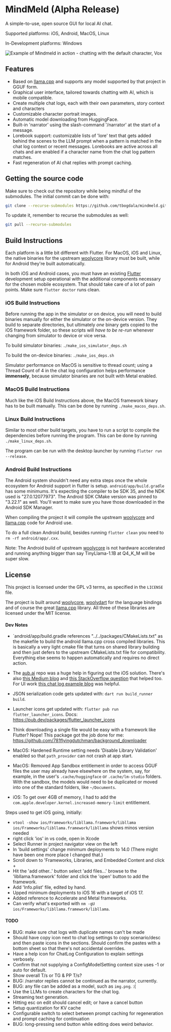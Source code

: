 # MindMeld (Alpha Release)

A simple-to-use, open source GUI for local AI chat.

Supported platforms: iOS, Android, MacOS, Linux

In-Development platforms: Windows

![Example of Mindmeld in action - chatting with the default character, Vox](docs/images/demo_240913A.png)

## Features

* Based on [llama.cpp](https://github.com/ggerganov/llama.cpp) and supports any model supported by that project in GGUF form.
* Graphical user interface, tailored towards chatting with AI, which is mobile compatible.
* Create multiple chat logs, each with their own parameters, story context and characters
* Customizable character portrait images.
* Automatic model downloading from HuggingFace.
* Built-in 'narrator' using the slash-command '/narrator' at the start of a message.
* Lorebook support: customizable lists of 'lore' text that gets added behind the scenes
  to the LLM prompt when a pattern is matched in the chat log context or recent messages.
  Lorebooks are active across all chats and are enabled if a character name from the chat
  log pattern matches.
* Fast regeneration of AI chat replies with prompt caching.


## Getting the source code

Make sure to check out the repository while being mindful of the submodules. The 
initial commit can be done with:

```bash
git clone --recurse-submodules https://github.com/tbogdala/mindmeld.git
```

To update it, remember to recurse the submodules as well:

```bash
git pull --recurse-submodules
```


## Build Instructions

Each platform is a little bit different with Flutter. For MacOS, iOS and Linux, the native binaries
for the upstream [woolycore](https://github.com/tbogdala/woolycore) library must be built, while
for Android they're built automatically.

In both iOS and Android cases, you must have an existing [Flutter](https://flutter.dev/) development
setup operational with the additional components necessary for the chosen mobile ecosystem. 
That should take care of a lot of pain points. Make sure `flutter doctor` runs clean.


### iOS Build Instructions

Before running the app in the simulator or on device, you will need to build binaries manually
for either the simulator or the on-device version. They build to separate directories, but ultimately
*one* binary gets copied to the iOS framework folder, so these scripts will *have to be re-run*
whenever changing from simulator to device or vice versa.

To build simulator binaries: `./make_ios_simulator_deps.sh`

To build the on-device binaries: `./make_ios_deps.sh`

Simulator performance on MacOS is sensitive to thread count; using a Thread Count of 4 in the chat log
configuration helps performance **immensely**, because simulator binaries are not built with
Metal enabled.


### MacOS Build Instructions

Much like the iOS Build Instructions above, the MacOS framework binary has to be built manually.
This can be done by running `./make_macos_deps.sh`.


### Linux Build Instructions

Similar to most other build targets, you have to run a script to compile the
dependencies before running the program. This can be done by running `./make_linux_deps.sh`.

The program can be run with the desktop launcher by running `flutter run --release`.


### Android Build Instructions

The Android system shouldn't need any extra steps once the whole ecosystem for Android support
in flutter is setup. `android/app/build.gradle` has some minimums. It's expecting the compiler
to be SDK 35, and the NDK used is "27.0.12077973". The Android SDK CMake version was pinned
to "3.22.1" as well. You'll want to make sure you have those downloaded in the Android SDK Manager.

When compiling the project it will compile the upstream [woolycore](https://github.com/tbogdala/woolycore)
and [llama.cpp](https://github.com/ggerganov/llama.cpp) code for Android use.

To do a full clean Android build, besides running `flutter clean` you need to `rm -rf android/app/.cxx`.

Note: The Android build of upstream [woolycore](https://github.com/tbogdala/woolycore) is not
hardware accelerated and running anything bigger than say TinyLlama-1.1B at Q4_K_M will be super slow.


## License

This project is licensed under the GPL v3 terms, as specified in the `LICENSE` file.

The project is built around [woolycore](https://github.com/tbogdala/woolycore), 
[woolydart](https://github.com/tbogdala/woolydart) for the language bindings and of course the 
great [llama.cpp](https://github.com/ggerganov/llama.cpp) library. All three of these libraries
are licensed under the MIT license.


#### Dev Notes

*   `android/app/build.gradle references "../../packages/CMakeLists.txt" as the makefile to 
    build the android llama.cpp cross compiled libraries. This is basically a very light cmake
    file that turns on shared library building and then just defers to the upstream CMakeLists.txt
    file for compatibility. Everything else seems to happen automatically and requires no
    direct action.

*   The [aub.ai](https://github.com/BrutalCoding/aub.ai/) repo was a huge help in figuring 
    out the iOS solution. There's also [this Medium blog](https://medium.com/@khaifunglim97/how-to-build-a-flutter-app-with-c-c-libraries-via-ffi-on-android-and-ios-including-opencv-1e2124e85019)
    and [this StackOverflow question](https://stackoverflow.com/questions/69214595/how-to-manually-add-a-xcframework-to-a-flutter-ios-plugin/70210039#70210039)
    that helped too. For UI work [this chat log example blog](https://www.freecodecamp.org/news/build-a-chat-app-ui-with-flutter/) was helpful.


*   JSON serialization code gets updated with: `dart run build_runner build`.

*   Launcher icons get updated with: `flutter pub run flutter_launcher_icons`.
    Docs: https://pub.dev/packages/flutter_launcher_icons

*   Think downloading a single file would be easy with a framework like Flutter?
    Nope! This package got the job done for me: https://github.com/781flyingdutchman/background_downloader

*   MacOS: Hardened Runtime setting needs 'Disable Library Validation' enabled so that `path_provider` 
    can not crash at app start.

*   MacOS: Removed App Sandbox entitlement in order to access GGUF files the user may already have 
    elsewhere on the system, say, for example, in the user's `.cache/huggingface` or `.cache/lm-studio` 
    folders. With the sandbox, the models would need to be duplicated or moved into one of the standard 
    folders, like `~/Documents`.

*   iOS: To get over 4GB of memory, I had to add the `com.apple.developer.kernel.increased-memory-limit` 
    entitlement.


Steps used to get iOS going, initially:
* `vtool -show ios/Frameworks/libllama.framework/libllama ios/Frameworks/libllama.framework/libllama` shows minos version needed
* right click 'ios' in vs code, open in Xcode
* Select Runner in project navigator view on the left
* In 'build settings' change minimum deployments to 14.0 (There might have been one more place I changed that.)
* Scroll down to 'Frameworks, Libraries, and Embedded Content and click +
* Hit the 'add other..' button select 'add files...' browse to the 'libllama.framework' folder and click the 'open' button to add the framework.
* Add 'Info.plist' file, edited by hand.
* Upped minimum deployments to iOS 16 with a target of iOS 17.
* Added reference to Accelerate and Metal frameworks.
* Can verify what's exported with `nm -gU ios/Frameworks/libllama.framework/libllama`.


#### TODO

* BUG: make sure chat logs with duplicate names can't be made
* Should have copy icon next to chat log settings to copy scenario/desc and then paste icons in the sections.
  Should confirm the pastes with a bottom sheet so that there's not accidental overrides.
* Have a help icon for ChatLog Configuration to explain settings verbosely.
* Confirm that not supplying a ConfigModelSetting context size uses -1 or auto for default.
* Show overall T/s or TG & PP T/s?
* BUG: /narrator replies cannot be continued as the narrator, currently.
* BUG: any file can be added as a model, such as `img.png`. :(
* Use the LLMs to create characters for the chat log.
* Streaming text generation.
* Hitting esc on edit should cancel edit; or have a cancel button
* Setup quantization for KV cache
* Configurable switch to select between prompt caching for regeneration and prompt caching for continuation
* BUG: long-pressing send button while editing does weird behavior.
